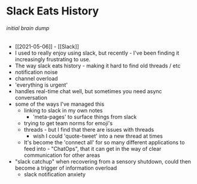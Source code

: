 # Slack Eats History

###### initial brain dump
- [[2021-05-06]] - [[Slack]]
- I used to really enjoy using slack, but recently - I've been finding it increasingly frustrating to use.
- The way slack eats history - making it hard to find old threads / etc 
- notification noise
- channel overload 
- 'everything is urgent'
- handles real-time chat well, but sometimes you need async conversation 
- some of the ways I've managed this
	- linking to slack in my own notes
		- 'meta-pages' to surface things from slack
	- trying to get team norms for emoji's
	- threads - but I find that there are issues with threads
		- wish I could 'quote-tweet' into a new thread at times
	- It's become the 'connect all' for so many different applications to feed into - "ChatOps", that it can get in the way of clear communication for other areas
- "slack catchup" when recovering from a sensory shutdown, could then become a trigger of information overload
	- slack notification anxiety